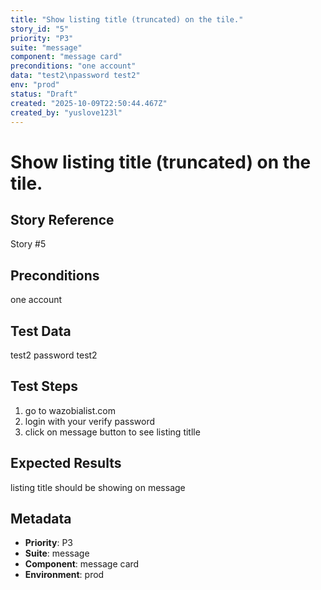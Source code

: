 ```yaml
---
title: "Show listing title (truncated) on the tile."
story_id: "5"
priority: "P3"
suite: "message"
component: "message card"
preconditions: "one account"
data: "test2\npassword test2"
env: "prod"
status: "Draft"
created: "2025-10-09T22:50:44.467Z"
created_by: "yuslove123l"
---
```


# Show listing title (truncated) on the tile.

## Story Reference
Story #5

## Preconditions
one account


## Test Data
test2
password test2


## Test Steps
1. go to wazobialist.com
2. login with your verify password 
3. click on message button to see listing titlle

## Expected Results
listing title should be showing on message 

## Metadata
- **Priority**: P3
- **Suite**: message
- **Component**: message card
- **Environment**: prod

